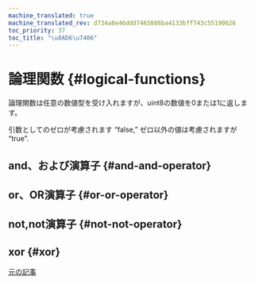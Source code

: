 ```yaml
---
machine_translated: true
machine_translated_rev: d734a8e46ddd7465886ba4133bff743c55190626
toc_priority: 37
toc_title: "\u8AD6\u7406"
---
```


# 論理関数 {#logical-functions}

論理関数は任意の数値型を受け入れますが、uint8の数値を0または1に返します。

引数としてのゼロが考慮されます “false,” ゼロ以外の値は考慮されますが “true”.

## and、および演算子 {#and-and-operator}

## or、OR演算子 {#or-or-operator}

## not,not演算子 {#not-not-operator}

## xor {#xor}

[元の記事](https://clickhouse.tech/docs/en/query_language/functions/logical_functions/) <!--hide-->
